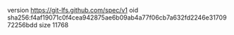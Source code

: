 version https://git-lfs.github.com/spec/v1
oid sha256:f4af19071c0f4cea942875ae6b09ab4a77f06cb7a632fd2246e3170972256bdd
size 11768
